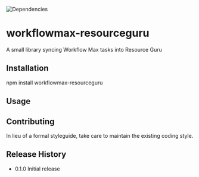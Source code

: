 ![Dependencies](https://david-dm.org/webantic/workflowmax-resourceguru.svg)

workflowmax-resourceguru
=========

A small library syncing Workflow Max tasks into Resource Guru

## Installation

  npm install workflowmax-resourceguru

## Usage

## Contributing

In lieu of a formal styleguide, take care to maintain the existing coding style.

## Release History

* 0.1.0 Initial release
